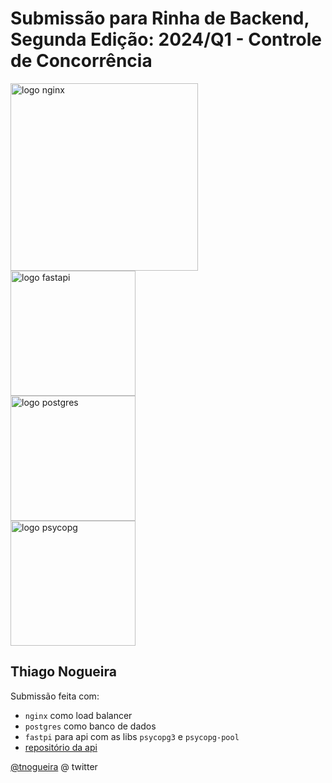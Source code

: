 # Submissão para Rinha de Backend, Segunda Edição: 2024/Q1 - Controle de Concorrência


<img src="https://upload.wikimedia.org/wikipedia/commons/c/c5/Nginx_logo.svg" alt="logo nginx" width="300" height="auto">
<br />
<img src="https://fastapi.tiangolo.com/img/logo-margin/logo-teal.png" alt="logo fastapi" width="200" height="auto">
<br />
<img src="https://upload.wikimedia.org/wikipedia/commons/2/29/Postgresql_elephant.svg" alt="logo postgres" width="200" height="auto">
<br />
<img src="https://www.psycopg.org/psycopg3/docs/_static/psycopg.svg" alt="logo psycopg" width="200" height="auto">


## Thiago Nogueira
Submissão feita com:
- `nginx` como load balancer
- `postgres` como banco de dados
- `fastpi` para api com as libs `psycopg3` e `psycopg-pool`
- [repositório da api](https://github.com/tnogueira/rinhafastapi)

[@tnogueira](https://twitter.com/tnogueira) @ twitter
